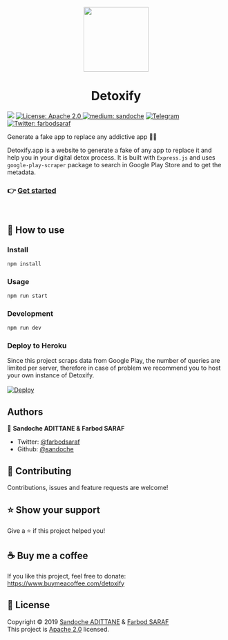 <p align="center">
  <img src="/src/public/images/icon.png" width="150">
</p>
<h1 align="center">Detoxify</h1>
<p>
  <img src="https://img.shields.io/badge/version-1.0.0-blue.svg?cacheSeconds=2592000" />
  <a href="/LICENSE">
    <img alt="License: Apache 2.0" src="https://img.shields.io/badge/License-Apache 2.0-yellow.svg" target="_blank" />
  </a>
  <a href="https://medium.com/@sandoche" target="_blank"><img src="https://badgen.net/badge/icon/medium?icon=medium&label" alt="medium: sandoche"></a>
  <a href="https://t.me/detoxify_app">
    <img alt="Telegram" src="https://img.shields.io/badge/chat-Telegram-blue.svg" target="_blank" />
  </a>
  <a href="https://twitter.com/farbodsaraf">
    <img alt="Twitter: farbodsaraf" src="https://img.shields.io/twitter/follow/farbodsaraf.svg?style=social" target="_blank" />
  </a>
</p>

Generate a fake app to replace any addictive app 📱🙅

Detoxify.app is a website to generate a fake of any app to replace it and help you in your digital detox process.
It is built with `Express.js` and uses `google-play-scraper` package to search in Google Play Store and to get the metadata.

### 👉 [Get started](https://detoxify.app)
<br>

## 📖 How to use

### Install

```sh
npm install
```

### Usage

```sh
npm run start
```

### Development

```sh
npm run dev
```

### Deploy to Heroku
Since this project scraps data from Google Play, the number of queries are limited per server, therefore in case of problem we recommend you to host your own instance of Detoxify.<br><br>
[![Deploy](https://www.herokucdn.com/deploy/button.svg)](https://heroku.com/deploy)

## Authors

👤 **Sandoche ADITTANE & Farbod SARAF**

* Twitter: [@farbodsaraf](https://twitter.com/farbodsaraf)
* Github: [@sandoche](https://github.com/sandoche)

## 🤝 Contributing

Contributions, issues and feature requests are welcome!

## ⭐️ Show your support

Give a ⭐️ if this project helped you!

## ☕️ Buy me a coffee 

If you like this project, feel free to donate: https://www.buymeacoffee.com/detoxify

## 📝 License

Copyright © 2019 [Sandoche ADITTANE](https://www.sandoche.com) & [Farbod SARAF](https://farbodsaraf.com/)<br />
This project is [Apache 2.0](/LICENSE) licensed.
